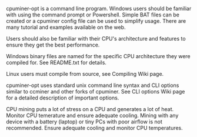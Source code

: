 cpuminer-opt is a command line program. Windows users should be familiar with using the
command prompt or Powershell. Simple BAT files can be created or a cpuminer config file
can be used to simplify usage. There are many tutorial and examples available on the web.

Users should also be familiar with their CPU's architecture and features to ensure they get the best
performance.

Windows binary files are named for the specific CPU architecture they were compiled for.
See README.txt for details.

Linux users must compile from source, see Compiling Wiki page.

cpuminer-opt uses standard unix command line syntax and CLI options similar to ccminer and other forks of cpuminer. See CLI options Wiki page for a detailed description of important options.

CPU mining puts a lot of stress on a CPU and generates a lot of heat. Monitor CPU temerature and ensure
adequate cooling. Mining with any device with a battery (laptop) or tiny PCs with poor airflow is not
recommended. Ensure adequate cooling and monitor CPU temperatures. 
